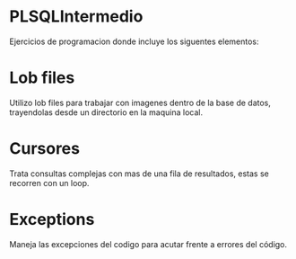 # PLSQLIntermedio
Ejercicios de programacion donde incluye los siguentes elementos:

# Lob files
Utilizo lob files para trabajar con imagenes dentro de la base de datos, trayendolas desde un directorio en la maquina local.
# Cursores
Trata consultas complejas con mas de una fila de resultados, estas se recorren con un loop.
# Exceptions 
Maneja las excepciones del codigo para acutar frente a errores del código.

